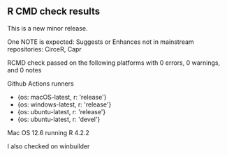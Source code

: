 ## R CMD check results

This is a new minor release.

One NOTE is expected:
Suggests or Enhances not in mainstream repositories: CirceR, Capr

RCMD check passed on the following platforms with 0 errors, 0 warnings, and 0 notes 

 Github Actions runners
  - {os: macOS-latest,   r: 'release'}
  - {os: windows-latest, r: 'release'}
  - {os: ubuntu-latest,   r: 'release'}
  - {os: ubuntu-latest,   r: 'devel'}

Mac OS 12.6 running R 4.2.2

I also checked on winbuilder 

